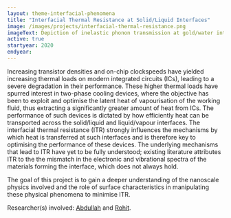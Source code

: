 ```yaml
---
layout: theme-interfacial-phenomena
title: "Interfacial Thermal Resistance at Solid/Liquid Interfaces"
image: /images/projects/interfacial-thermal-resistance.png
imageText: Depiction of inelastic phonon transmission at gold/water interface with corresponding resistors (including ITR) shown above. 
active: true
startyear: 2020
endyear:
---
```


Increasing transistor densities and on-chip clockspeeds have yielded increasing thermal loads on modern integrated circuits (ICs), leading to a severe degradation in their performance. These higher thermal loads have spurred interest in two-phase cooling devices, where the objective has been to exploit and optimise the latent heat of vapourisation of the working fluid, thus extracting a significantly greater amount of heat from ICs. The performance of such devices is dictated by how efficiently heat can be transported across the solid/liquid and liquid/vapour interfaces. The interfacial thermal resistance (ITR) strongly influences the mechanisms by which heat is transferred at such interfaces and is therefore key to optimising the performance of these devices. The underlying mechanisms that lead to ITR have yet to be fully understood; existing literature attributes ITR to the the mismatch in the electronic and vibrational spectra of the materials forming the interface, which does not always hold.

The goal of this project is to gain a deeper understanding of the nanoscale physics involved and the role of surface characteristics in manipulating these physical phenomena to minimise ITR.

Researcher(s) involved: [Abdullah](/team/elrifai-abdullah) and [Rohit](/team/rohit-pillai).